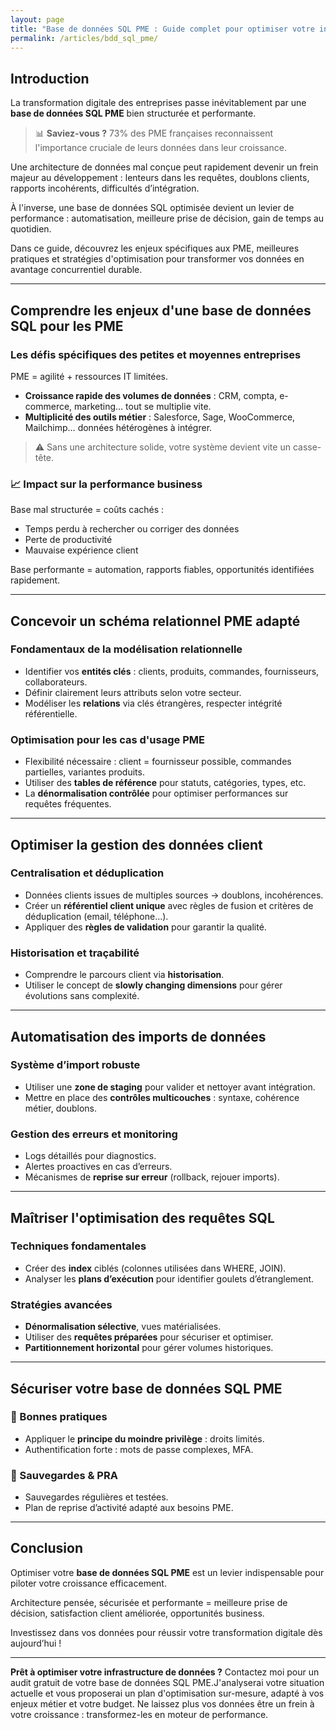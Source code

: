 ```yaml
---
layout: page
title: "Base de données SQL PME : Guide complet pour optimiser votre infrastructure de données en 2025"
permalink: /articles/bdd_sql_pme/
---
```


##  Introduction 

La transformation digitale des entreprises passe inévitablement par une **base de données SQL PME** bien structurée et performante. 

> 📊 **Saviez-vous ?** 73% des PME françaises reconnaissent l'importance cruciale de leurs données dans leur croissance.

Une architecture de données mal conçue peut rapidement devenir un frein majeur au développement : lenteurs dans les requêtes, doublons clients, rapports incohérents, difficultés d’intégration.  

À l'inverse, une base de données SQL optimisée devient un levier de performance : automatisation, meilleure prise de décision, gain de temps au quotidien.

Dans ce guide, découvrez les enjeux spécifiques aux PME, meilleures pratiques et stratégies d'optimisation pour transformer vos données en avantage concurrentiel durable.

---

## Comprendre les enjeux d'une base de données SQL pour les PME

### Les défis spécifiques des petites et moyennes entreprises

PME = agilité + ressources IT limitées.  

- **Croissance rapide des volumes de données** : CRM, compta, e-commerce, marketing… tout se multiplie vite.  
- **Multiplicité des outils métier** : Salesforce, Sage, WooCommerce, Mailchimp… données hétérogènes à intégrer.

> ⚠️ Sans une architecture solide, votre système devient vite un casse-tête.

### 📈 Impact sur la performance business

Base mal structurée = coûts cachés :  
- Temps perdu à rechercher ou corriger des données  
- Perte de productivité  
- Mauvaise expérience client  

Base performante = automation, rapports fiables, opportunités identifiées rapidement.  

---

## Concevoir un schéma relationnel PME adapté

### Fondamentaux de la modélisation relationnelle

- Identifier vos **entités clés** : clients, produits, commandes, fournisseurs, collaborateurs.  
- Définir clairement leurs attributs selon votre secteur.  
- Modéliser les **relations** via clés étrangères, respecter intégrité référentielle.

### Optimisation pour les cas d'usage PME

- Flexibilité nécessaire : client = fournisseur possible, commandes partielles, variantes produits.  
- Utiliser des **tables de référence** pour statuts, catégories, types, etc.  
- La **dénormalisation contrôlée** pour optimiser performances sur requêtes fréquentes.

---

## Optimiser la gestion des données client

### Centralisation et déduplication

- Données clients issues de multiples sources → doublons, incohérences.  
- Créer un **référentiel client unique** avec règles de fusion et critères de déduplication (email, téléphone…).  
- Appliquer des **règles de validation** pour garantir la qualité.

### Historisation et traçabilité

- Comprendre le parcours client via **historisation**.  
- Utiliser le concept de **slowly changing dimensions** pour gérer évolutions sans complexité.

---

## Automatisation des imports de données

### Système d’import robuste

- Utiliser une **zone de staging** pour valider et nettoyer avant intégration.  
- Mettre en place des **contrôles multicouches** : syntaxe, cohérence métier, doublons.

### Gestion des erreurs et monitoring

- Logs détaillés pour diagnostics.  
- Alertes proactives en cas d’erreurs.  
- Mécanismes de **reprise sur erreur** (rollback, rejouer imports).

---

## Maîtriser l'optimisation des requêtes SQL

### Techniques fondamentales

- Créer des **index** ciblés (colonnes utilisées dans WHERE, JOIN).  
- Analyser les **plans d’exécution** pour identifier goulets d’étranglement.

### Stratégies avancées

- **Dénormalisation sélective**, vues matérialisées.  
- Utiliser des **requêtes préparées** pour sécuriser et optimiser.  
- **Partitionnement horizontal** pour gérer volumes historiques.

---

## Sécuriser votre base de données SQL PME

### 🔐 Bonnes pratiques

- Appliquer le **principe du moindre privilège** : droits limités.  
- Authentification forte : mots de passe complexes, MFA.

### 💾 Sauvegardes & PRA

- Sauvegardes régulières et testées.  
- Plan de reprise d’activité adapté aux besoins PME.

---

## Conclusion

Optimiser votre **base de données SQL PME** est un levier indispensable pour piloter votre croissance efficacement.  

Architecture pensée, sécurisée et performante = meilleure prise de décision, satisfaction client améliorée, opportunités business.

Investissez dans vos données pour réussir votre transformation digitale dès aujourd’hui !

---

**Prêt à optimiser votre infrastructure de données ?** Contactez moi pour un audit gratuit de votre base de données SQL PME.J'analyserai votre situation actuelle et vous proposerai un plan d'optimisation sur-mesure, adapté à vos enjeux métier et votre budget. Ne laissez plus vos données être un frein à votre croissance : transformez-les en moteur de performance.
